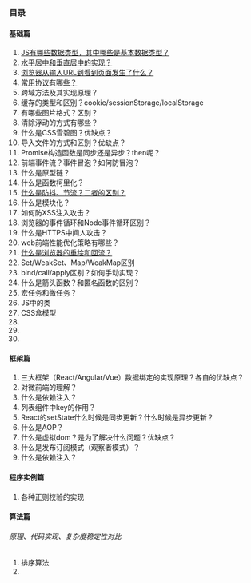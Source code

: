 ### 目录


#### 基础篇

1. [JS有哪些数据类型，其中哪些是基本数据类型？](./answers/202108/JS数据类型.md)
2. [水平居中和垂直居中的实现？](./answers/202108/居中.md)
3. [浏览器从输入URL到看到页面发生了什么？](./answers/202108/浏览器输入url.md)
4. [常用协议有哪些？](./answers/202108/常用协议.md)
5. 跨域方法及其实现原理？
6. 缓存的类型和区别？cookie/sessionStorage/localStorage
7. 有哪些图片格式？区别？
8. 清除浮动的方式有哪些？
9. 什么是CSS雪碧图？优缺点？
10. 导入文件的方式和区别？优缺点？
11. Promise构造函数是同步还是异步？then呢？
12. 前端事件流？事件冒泡？如何防冒泡？
13. 什么是原型链？
14. 什么是函数柯里化？
15. [什么是防抖、节流？二者的区别？](./answers/202108/防抖节流.md)
16. 什么是模块化？
17. 如何防XSS注入攻击？
18. 浏览器的事件循环和Node事件循环区别？
19. 什么是HTTPS中间人攻击？
20. web前端性能优化策略有哪些？
21. [什么是浏览器的重绘和回流？](./answers/202108/重绘和回流.md)
22. Set/WeakSet、Map/WeakMap区别
23. bind/call/apply区别？如何手动实现？
24. 什么是箭头函数？和匿名函数的区别？
25. 宏任务和微任务？
26. JS中的类
27. CSS盒模型
28. 
29. 
30. 


#### 框架篇
1. 三大框架（React/Angular/Vue）数据绑定的实现原理？各自的优缺点？
2. 对微前端的理解？
3. 什么是依赖注入？
4. 列表组件中key的作用？
5. React的setState什么时候是同步更新？什么时候是异步更新？
6. 什么是AOP？
7. 什么是虚拟dom？是为了解决什么问题？优缺点？
8. 什么是发布订阅模式（观察者模式）？
9. 什么是依赖注入？
#### 程序实例篇
1. 各种正则校验的实现

#### 算法篇
###### 原理、代码实现、复杂度稳定性对比
1. 排序算法
2. 